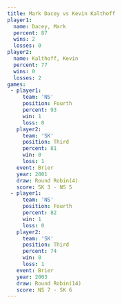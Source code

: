 ```yaml
---
title: Mark Dacey vs Kevin Kalthoff
player1:               
  name: Dacey, Mark    
  percent: 87          
  wins: 2              
  losses: 0            
player2:               
  name: Kalthoff, Kevin
  percent: 77          
  wins: 0              
  losses: 2            
games:
 - player1:          
     team: 'NS'      
     position: Fourth
     percent: 93     
     win: 1          
     loss: 0         
   player2:         
     team: 'SK'     
     position: Third
     percent: 81    
     win: 0         
     loss: 1        
   event: Brier        
   year: 2001          
   draw: Round Robin(4)
   score: SK 3 - NS 5  
 - player1:          
     team: 'NS'      
     position: Fourth
     percent: 82     
     win: 1          
     loss: 0         
   player2:         
     team: 'SK'     
     position: Third
     percent: 74    
     win: 0         
     loss: 1        
   event: Brier         
   year: 2003           
   draw: Round Robin(14)
   score: NS 7 - SK 6   
---
```

